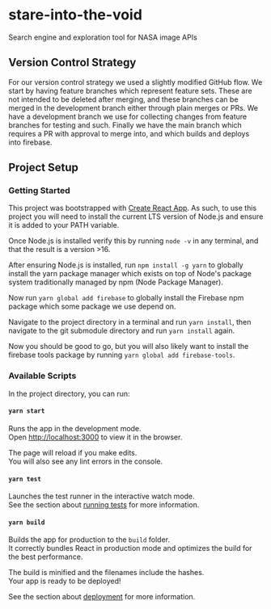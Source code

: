 # stare-into-the-void
Search engine and exploration tool for NASA image APIs 

## Version Control Strategy
For our version control strategy we used a slightly modified GitHub flow. We start by having feature branches which represent feature sets. These are not intended to be deleted after merging, and these branches can be merged in the development branch either through plain merges or PRs. We have a development branch we use for collecting changes from feature branches for testing and such. Finally we have the main branch which requires a PR with approval to merge into, and which builds and deploys into firebase.

## Project Setup

### Getting Started

This project was bootstrapped with [Create React App](https://github.com/facebook/create-react-app). As such, to use this project you will need to install the current LTS version of Node.js and ensure it is added to your PATH variable.

Once Node.js is installed verify this by running `node -v` in any terminal, and that the result is a version >16.

After ensuring Node.js is installed, run `npm install -g yarn` to globally install the yarn package manager which exists on top of Node's package system traditionally managed by npm (Node Package Manager).

Now run `yarn global add firebase` to globally install the Firebase npm package which some package we use depend on. 

Navigate to the project directory in a terminal and run `yarn install`, then navigate to the git submodule directory and run `yarn install` again. 

Now you should be good to go, but you will also likely want to install the firebase tools package by running `yarn global add firebase-tools`.

### Available Scripts

In the project directory, you can run:

#### `yarn start`

Runs the app in the development mode.\
Open [http://localhost:3000](http://localhost:3000) to view it in the browser.

The page will reload if you make edits.\
You will also see any lint errors in the console.

#### `yarn test`

Launches the test runner in the interactive watch mode.\
See the section about [running tests](https://facebook.github.io/create-react-app/docs/running-tests) for more information.

#### `yarn build`

Builds the app for production to the `build` folder.\
It correctly bundles React in production mode and optimizes the build for the best performance.

The build is minified and the filenames include the hashes.\
Your app is ready to be deployed!

See the section about [deployment](https://facebook.github.io/create-react-app/docs/deployment) for more information.
